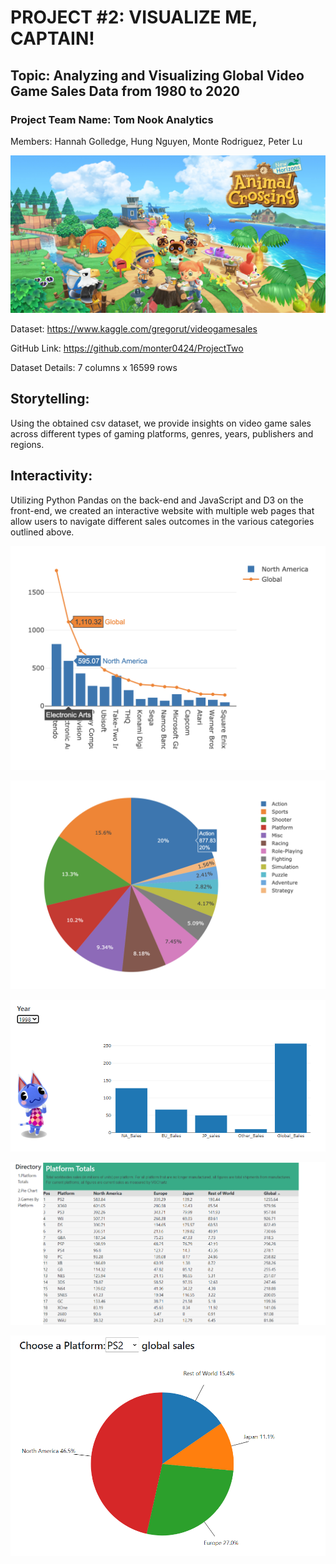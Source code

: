 # PROJECT #2: VISUALIZE ME, CAPTAIN!

## Topic: Analyzing and Visualizing Global Video Game Sales Data from 1980 to 2020

### Project Team Name: Tom Nook Analytics
Members: Hannah Golledge, Hung Nguyen, Monte Rodriguez, Peter Lu

![Animal Crossing Picture](Images/AnimalCrossingNewHorizons.jpg)

Dataset: https://www.kaggle.com/gregorut/videogamesales

GitHub Link: https://github.com/monter0424/ProjectTwo

Dataset Details: 7 columns x 16599 rows

## Storytelling: 
Using the obtained csv dataset, we provide insights on video game sales across different types of gaming platforms, genres, years, publishers and regions. 

## Interactivity: 
Utilizing Python Pandas on the back-end and JavaScript and D3 on the front-end, we created an interactive website with multiple web pages that allow users to navigate different sales outcomes in the various categories outlined above.

![Top Publishers](Images/Top_Publishers.png)


![Sales by Genre](Images/Piechart.png)


![Sales by Year](Images/Year_Chart.PNG)

![Sales by Platform](Images/Platform_Total_Stat.png)

![Platform Pie](Images/Platform_Pie.png)